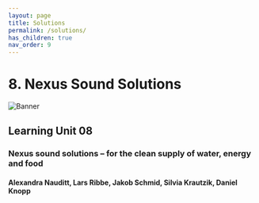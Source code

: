 ```yaml
---
layout: page
title: Solutions
permalink: /solutions/
has_children: true
nav_order: 9
---
```

# **8. Nexus Sound Solutions**

![Banner](/water-dimensions.png)

## Learning Unit 08
### Nexus sound solutions – for the clean supply of water, energy and food
#### Alexandra Nauditt, Lars Ribbe, Jakob Schmid, Silvia Krautzik, Daniel Knopp
<br/> <br/>
